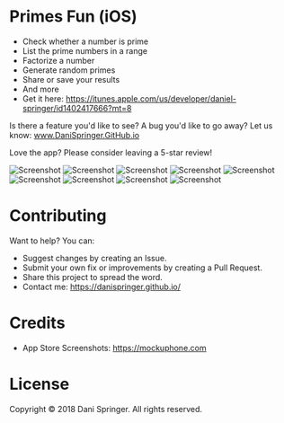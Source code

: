 # Primes Fun (iOS)
- Check whether a number is prime
- List the prime numbers in a range
- Factorize a number
- Generate random primes
- Share or save your results
- And more
- Get it here: https://itunes.apple.com/us/developer/daniel-springer/id1402417666?mt=8

Is there a feature you'd like to see? A bug you'd like to go away? Let us know: www.DaniSpringer.GitHub.io

Love the app? Please consider leaving a 5-star review!


![Screenshot](https://raw.githubusercontent.com/DaniSpringer/primes-fun/master/i/i8-readme/i81.jpg) ![Screenshot](https://raw.githubusercontent.com/DaniSpringer/primes-fun/master/i/i8-readme/i82.jpg) ![Screenshot](https://raw.githubusercontent.com/DaniSpringer/primes-fun/master/i/i8-readme/i83.jpg) ![Screenshot](https://raw.githubusercontent.com/DaniSpringer/primes-fun/master/i/i8-readme/i84.jpg) ![Screenshot](https://raw.githubusercontent.com/DaniSpringer/primes-fun/master/i/i8-readme/i85.jpg) ![Screenshot](https://raw.githubusercontent.com/DaniSpringer/primes-fun/master/i/i8-readme/i86.jpg) ![Screenshot](https://raw.githubusercontent.com/DaniSpringer/primes-fun/master/i/i8-readme/i87.jpg) ![Screenshot](https://raw.githubusercontent.com/DaniSpringer/primes-fun/master/i/i8-readme/i88.jpg) ![Screenshot](https://raw.githubusercontent.com/DaniSpringer/primes-fun/master/i/i8-readme/i89.jpg)

# Contributing
Want to help? You can:
- Suggest changes by creating an Issue.
- Submit your own fix or improvements by creating a Pull Request.
- Share this project to spread the word.
- Contact me: https://danispringer.github.io/

# Credits
- App Store Screenshots: https://mockuphone.com

# License
Copyright © 2018 Dani Springer. All rights reserved.
